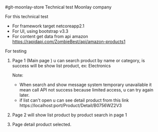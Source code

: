 #glt-moonlay-store
Technical test Moonlay company

For this technical test 
- For framework target netcoreapp2.1
- For UI, using bootstrap v3.3
- For content get data from api amazon https://rapidapi.com/ZombieBest/api/amazon-products1


For testing
1. Page 1 (Main page ) u can search product by name or category, is success will be show list product, 
	ex: Electronics 

	Note:
	* When search and show message system temporary unavailable it mean call API not success because limited access, u can try again later.
	* if list can't open u can see detail product from this link https://localhost:port/Product/Detail/B0756WZ2V3
	
2. Page 2 will show list product by product search in page 1
3. Page detail product selected.